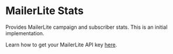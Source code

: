 # MailerLite Stats

Provides MailerLite campaign and subscriber stats. This is an initial implementation.

Learn how to get your MailerLite API key [here](https://developers.mailerlite.com/docs/#authentication).
